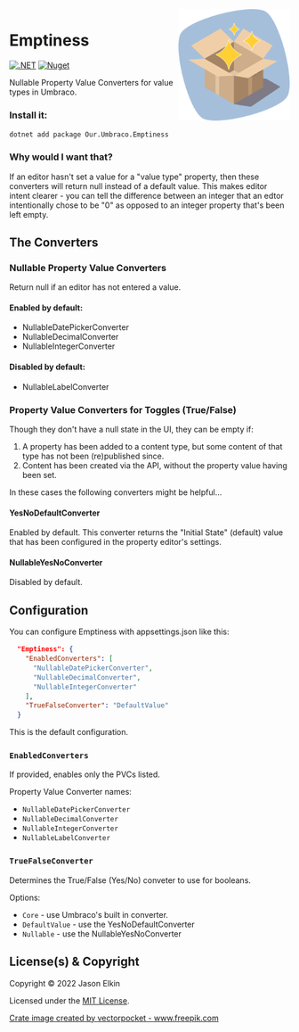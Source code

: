 <img src="docs/img/logo.svg" width="200" height="200" align="right"/>

# Emptiness
[![.NET](https://github.com/JasonElkin/Emptiness/actions/workflows/build.yml/badge.svg)](https://github.com/JasonElkin/Emptiness/actions/workflows/build.yml)
[![Nuget](https://img.shields.io/nuget/v/Our.Umbraco.Emptiness)](https://www.nuget.org/packages/Our.Umbraco.Emptiness/)

 Nullable Property Value Converters for value types in Umbraco.

 ### Install it:

 ```
 dotnet add package Our.Umbraco.Emptiness
 ```

### Why would I want that?

If an editor hasn't set a value for a "value type" property, then these converters will return null instead of a default value. This makes editor intent clearer - you can tell the difference between an integer that an edtor intentionally chose to be "0" as opposed to an integer property that's been left empty.

## The Converters

### Nullable Property Value Converters

Return null if an editor has not entered a value.

#### Enabled by default:

 - NullableDatePickerConverter
 - NullableDecimalConverter
 - NullableIntegerConverter

#### Disabled by default:

 - NullableLabelConverter

### Property Value Converters for Toggles (True/False)
Though they don't have a null state in the UI, they can be empty if:

  1. A property has been added to a content type, but some content of that type has not been (re)published since.
  2. Content has been created via the API, without the property value having been set.

In these cases the following converters might be helpful...
#### YesNoDefaultConverter
Enabled by default. This converter returns the "Initial State" (default) value that has been configured in the property editor's settings.

#### NullableYesNoConverter
Disabled by default.

## Configuration

You can configure Emptiness with appsettings.json like this:

```json
  "Emptiness": {
    "EnabledConverters": [
      "NullableDatePickerConverter",
      "NullableDecimalConverter",
      "NullableIntegerConverter"
    ],
    "TrueFalseConverter": "DefaultValue"
  }
```
This is the default configuration.

### `EnabledConverters`
If provided, enables only the PVCs listed.

Property Value Converter names:

- `NullableDatePickerConverter`  
- `NullableDecimalConverter`  
- `NullableIntegerConverter`  
- `NullableLabelConverter`  

### `TrueFalseConverter`

Determines the True/False (Yes/No) conveter to use for booleans.

Options:

 - `Core` - use Umbraco's built in converter.
 - `DefaultValue` - use the YesNoDefaultConverter
 - `Nullable` - use the NullableYesNoConverter


## License(s) & Copyright

Copyright &copy; 2022 Jason Elkin

Licensed under the [MIT License](LICENSE.md).

 <a href='https://www.freepik.com/vectors/crate'>Crate image created by vectorpocket - www.freepik.com</a>
